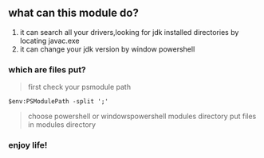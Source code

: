 ## what can this module do?
1. it can search all your drivers,looking for jdk installed directories by locating javac.exe
2. it can change your jdk version by window powershell

### which are files put?
> first check your psmodule path
```
$env:PSModulePath -split ';'
```
> choose powershell or windowspowershell modules directory
> put files in modules directory
### enjoy life!
